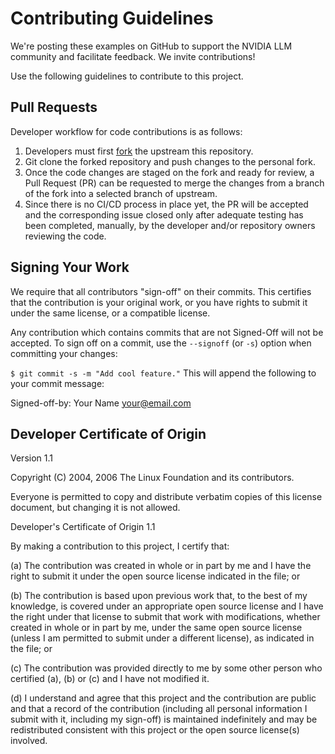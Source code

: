 <!--
SPDX-FileCopyrightText: Copyright (c) 2025, NVIDIA CORPORATION & AFFILIATES. All rights reserved.
SPDX-License-Identifier: Apache-2.0

Licensed under the Apache License, Version 2.0 (the "License");
you may not use this file except in compliance with the License.
You may obtain a copy of the License at

http://www.apache.org/licenses/LICENSE-2.0

Unless required by applicable law or agreed to in writing, software
distributed under the License is distributed on an "AS IS" BASIS,
WITHOUT WARRANTIES OR CONDITIONS OF ANY KIND, either express or implied.
See the License for the specific language governing permissions and
limitations under the License.
-->

# Contributing Guidelines

We're posting these examples on GitHub to support the NVIDIA LLM community and facilitate feedback. 
We invite contributions! 

Use the following guidelines to contribute to this project.


## Pull Requests
Developer workflow for code contributions is as follows:

1. Developers must first [fork](https://docs.github.com/en/pull-requests/collaborating-with-pull-requests/working-with-forks/fork-a-repo) the upstream this repository.
2. Git clone the forked repository and push changes to the personal fork.
3. Once the code changes are staged on the fork and ready for review, a Pull Request (PR) can be requested to merge the changes from a branch of the fork into a selected branch of upstream.
4. Since there is no CI/CD process in place yet, the PR will be accepted and the corresponding issue closed only after adequate testing has been completed, manually, by the developer and/or repository owners reviewing the code.


## Signing Your Work
We require that all contributors "sign-off" on their commits. This certifies that the contribution is your original work, or you have rights to submit it under the same license, or a compatible license.

Any contribution which contains commits that are not Signed-Off will not be accepted.
To sign off on a commit, use the `--signoff` (or `-s`) option when committing your changes:

`$ git commit -s -m "Add cool feature."`
This will append the following to your commit message:

Signed-off-by: Your Name <your@email.com>


## Developer Certificate of Origin
Version 1.1

Copyright (C) 2004, 2006 The Linux Foundation and its contributors.

Everyone is permitted to copy and distribute verbatim copies of this
license document, but changing it is not allowed.


Developer's Certificate of Origin 1.1

By making a contribution to this project, I certify that:

(a) The contribution was created in whole or in part by me and I
    have the right to submit it under the open source license
    indicated in the file; or

(b) The contribution is based upon previous work that, to the best
    of my knowledge, is covered under an appropriate open source
    license and I have the right under that license to submit that
    work with modifications, whether created in whole or in part
    by me, under the same open source license (unless I am
    permitted to submit under a different license), as indicated
    in the file; or

(c) The contribution was provided directly to me by some other
    person who certified (a), (b) or (c) and I have not modified
    it.

(d) I understand and agree that this project and the contribution
    are public and that a record of the contribution (including all
    personal information I submit with it, including my sign-off) is
    maintained indefinitely and may be redistributed consistent with
    this project or the open source license(s) involved.
